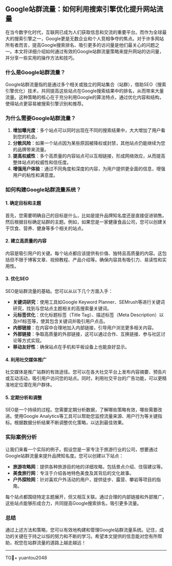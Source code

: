 ## Google站群流量：如何利用搜索引擎优化提升网站流量

在当今数字化时代，互联网已成为人们获取信息和交流的重要平台。而作为全球最大的搜索引擎之一，Google更是无数企业和个人竞相争夺的焦点。对于许多网站所有者而言，提高Google搜索排名、吸引更多的访问量是他们最关心的问题之一。本文将详细介绍如何通过有效的Google站群流量策略来提升网站的访问量，并分享一些实用的操作方法和技巧。

### 什么是Google站群流量？

Google站群流量指的是通过多个相关或独立的网站集合（站群），借助SEO（搜索引擎优化）技术，共同提高这些站点在Google搜索结果中的排名，从而带来大量流量。这种策略的核心在于充分利用Google的算法特点，通过优化内容和结构，使得站点更容易被搜索引擎识别和推荐。

### 为什么需要Google站群流量？

1. **增加曝光度**：多个站点可以同时出现在不同的搜索结果中，大大增加了用户看到您的机会。
2. **分散风险**：如果一个站点因为某些原因被降权或封禁，其他站点仍能继续为您的品牌带来流量。
3. **提高权威性**：多个高质量的内容站点可以互相链接，形成网络效应，从而提高整体站点的权威性和信任度。
4. **增强用户体验**：通过不同角度和深度的内容，为用户提供更全面的信息，增强用户的粘性和满意度。

### 如何构建Google站群流量系统？

#### 1. 确定目标和主题

首先，您需要明确自己的目标是什么，比如是提升品牌知名度还是直接促进销售。然后根据目标确定站群的主题。例如，如果您是一家健康食品公司，您可以创建关于饮食、营养、健身等多个相关的站点。

#### 2. 建立高质量的内容

内容是吸引用户的关键。每个站点都应该提供有价值、独特且高质量的内容。这包括但不限于博客文章、视频教程、产品介绍等。确保内容具有吸引力、易读性和实用性。

#### 3. 优化SEO

SEO是站群流量的基础。您可以从以下几个方面入手：

- **关键词研究**：使用工具如Google Keyword Planner、SEMrush等进行关键词研究，找到与您站点主题相关的高搜索量关键词。
- **元标签优化**：优化标题标签（Title Tag）、描述标签（Meta Description）以及H1标签等，使其包含关键词并吸引用户点击。
- **内部链接**：在内容中合理地加入内部链接，引导用户浏览更多相关内容。
- **外部链接**：争取高质量的外部链接，这可以通过合作、互换链接、参与社区讨论等方式实现。
- **移动友好性**：确保站点在手机和平板设备上也能良好显示。

#### 4. 利用社交媒体推广

社交媒体是推广站群的有效途径。您可以在各大社交平台上发布内容摘要、预告片或互动活动，吸引用户访问您的站点。同时，利用社交平台的广告功能，可以更精准地定位潜在用户群体。

#### 5. 定期分析和调整

SEO是一个持续的过程。您需要定期分析数据，了解哪些策略有效，哪些需要改进。使用Google Analytics等工具可以帮助您监控流量来源、用户行为等关键指标。根据数据分析结果不断调整优化策略，以达到最佳效果。

### 实际案例分析

让我们来看一个实际的例子。假设您是一家专注于旅游行业的公司，想要通过Google站群流量来提升品牌知名度。您可以创建以下站点：

- **旅游攻略网**：提供各种旅游目的地的详细攻略，包括景点介绍、住宿建议等。
- **美食旅行网**：专注于介绍各地特色美食及其背后的文化故事。
- **户外探险网**：针对喜欢户外活动的用户，提供徒步、露营、攀岩等项目的指南。

每个站点都围绕特定主题展开，但又相互关联。通过合理的内部链接和外部推广，这些站点能够形成合力，共同提高Google搜索排名，吸引更多流量。

### 总结

通过上述方法和策略，您可以有效地构建和管理Google站群流量系统。记住，成功的关键在于持之以恒的努力和不断的学习。希望本文提供的信息能对您有所帮助，祝您在站群流量的道路上越走越远！

---

TG💪+ yuantou2048